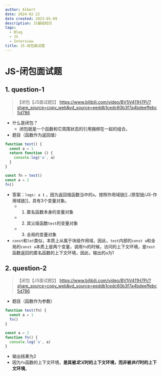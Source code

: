 ```yaml
---
author: Albert
date: 2024-02-22
date created: 2023-05-09
description: JS基础知识
tags:
  - Blog
  - JS
  - Interview
title: JS-闭包面试题
---
```


# JS-闭包面试题

## 1. question-1

> 【闭包【JS面试题】】 https://www.bilibili.com/video/BV1jV411H7Pi/?share_source=copy_web&vd_source=eeddb1cedc60b3f7a4bdeeffebc5d786

- 什么是闭包？
  - 闭包就是一个函数和它周围状态的引用捆绑在一起的组合。
- 题目（函数作为返回值）

```js
function test() {
  const a = 1
  return function () {
    console.log('a', a)
  }
}

const fn = test()
const a = 2
fn()
```

- 答案：`logs: a 1` ，因为返回值函数当中的`a`，按照作用域链[[../原型链/JS-作用域链]]，具有3个变量对象。
  - 1. 匿名函数本身的变量对象
  - 2. 其父级函数`test`的变量对象
  - 3. 全局的变量对象
- `const`和`let`类似，本质上从属于块级作用域，因此，`test`内部的`const a`和全局的`const a`本质上是两个变量，调用`fn`的时候，访问的上下文环境，是`test`函数返回的匿名函数的上下文环境，因此，输出的`a`为1

## 2. question-2

> 【闭包【JS面试题】】 https://www.bilibili.com/video/BV1jV411H7Pi/?share_source=copy_web&vd_source=eeddb1cedc60b3f7a4bdeeffebc5d786

- 题目（函数作为参数）

```js
function test(fn) {
  const a = 1
  fn()
}

const a = 2
function fn() {
  console.log('a', a)
}
```

- 输出结果为2
- 因为`fn`函数的上下文环境，**是其被*定义*时的上下文环境，而非被*执行*时的上下文环境**。
